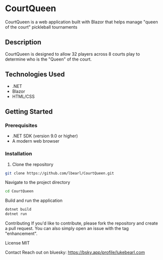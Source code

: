 # CourtQueen

CourtQueen is a web application built with Blazor that helps manage "queen of the court" pickleball tournaments

## Description

CourtQueen is designed to allow 32 players across 8 courts play to determine who is the "Queen" of the court.

## Technologies Used

- .NET
- Blazor
- HTML/CSS

## Getting Started

### Prerequisites

- .NET SDK (version 9.0 or higher)
- A modern web browser

### Installation

1. Clone the repository
```bash
git clone https://github.com/lbearl/CourtQueen.git
```
Navigate to the project directory
```bash
cd CourtQueen
```
Build and run the application
```bash
dotnet build
dotnet run
```


Contributing
If you'd like to contribute, please fork the repository and create a pull request. You can also simply open an issue with the tag "enhancement".

License
MIT

Contact
Reach out on bluesky: https://bsky.app/profile/lukebearl.com
